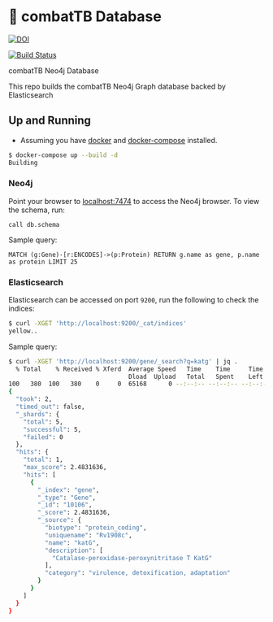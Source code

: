 # :whale: combatTB Database

[![DOI](https://zenodo.org/badge/DOI/10.5281/zenodo.1239572.svg)](https://doi.org/10.5281/zenodo.1239572)

[![Build Status](https://travis-ci.org/COMBAT-TB/neo4j_db.svg?branch=master)](https://travis-ci.org/COMBAT-TB/neo4j_db)

combatTB Neo4j Database

This repo builds the combatTB Neo4j Graph database backed by Elasticsearch

## Up and Running

* Assuming you have [docker](https://www.docker.com/) and [docker-compose](https://docs.docker.com/compose/overview/) installed.

```sh
$ docker-compose up --build -d
Building
```

### Neo4j

Point your browser to [localhost:7474](http://0.0.0.0:7474) to access the Neo4j browser.
To view the schema, run:

```
call db.schema
```

Sample query:

```
MATCH (g:Gene)-[r:ENCODES]->(p:Protein) RETURN g.name as gene, p.name as protein LIMIT 25
```

### Elasticsearch

Elasticsearch can be accessed on port `9200`, run the following to check the indices:

```sh
$ curl -XGET 'http://localhost:9200/_cat/indices'
yellow..
```

Sample query:

```sh
$ curl -XGET 'http://localhost:9200/gene/_search?q=katg' | jq .
  % Total    % Received % Xferd  Average Speed   Time    Time     Time  Current
                                 Dload  Upload   Total   Spent    Left  Speed
100   380  100   380    0     0  65168      0 --:--:-- --:--:-- --:--:-- 76000
{
  "took": 2,
  "timed_out": false,
  "_shards": {
    "total": 5,
    "successful": 5,
    "failed": 0
  },
  "hits": {
    "total": 1,
    "max_score": 2.4831636,
    "hits": [
      {
        "_index": "gene",
        "_type": "Gene",
        "_id": "10106",
        "_score": 2.4831636,
        "_source": {
          "biotype": "protein_coding",
          "uniquename": "Rv1908c",
          "name": "katG",
          "description": [
            "Catalase-peroxidase-peroxynitritase T KatG"
          ],
          "category": "virulence, detoxification, adaptation"
        }
      }
    ]
  }
}
```
